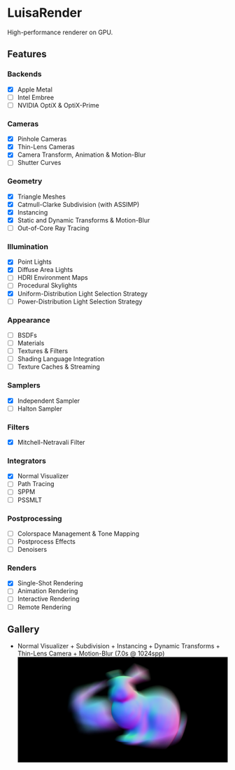 # LuisaRender
High-performance renderer on GPU.

## Features

### Backends
- [x] Apple Metal
- [ ] Intel Embree
- [ ] NVIDIA OptiX & OptiX-Prime

### Cameras
- [x] Pinhole Cameras
- [x] Thin-Lens Cameras
- [x] Camera Transform, Animation & Motion-Blur
- [ ] Shutter Curves

### Geometry
- [x] Triangle Meshes
- [x] Catmull-Clarke Subdivision (with ASSIMP)
- [x] Instancing
- [x] Static and Dynamic Transforms & Motion-Blur
- [ ] Out-of-Core Ray Tracing

### Illumination
- [x] Point Lights
- [x] Diffuse Area Lights
- [ ] HDRI Environment Maps
- [ ] Procedural Skylights
- [x] Uniform-Distribution Light Selection Strategy
- [ ] Power-Distribution Light Selection Strategy

### Appearance
- [ ] BSDFs
- [ ] Materials
- [ ] Textures & Filters
- [ ] Shading Language Integration
- [ ] Texture Caches & Streaming

### Samplers
- [x] Independent Sampler
- [ ] Halton Sampler

### Filters
- [x] Mitchell-Netravali Filter

### Integrators
- [x] Normal Visualizer
- [ ] Path Tracing
- [ ] SPPM
- [ ] PSSMLT

### Postprocessing
- [ ] Colorspace Management & Tone Mapping
- [ ] Postprocess Effects
- [ ] Denoisers

### Renders
- [x] Single-Shot Rendering
- [ ] Animation Rendering
- [ ] Interactive Rendering
- [ ] Remote Rendering

## Gallery

- Normal Visualizer + Subdivision + Instancing + Dynamic Transforms + Thin-Lens Camera + Motion-Blur (7.0s @ 1024spp)
![](gallery/bunny-motion-blur-normal.png)